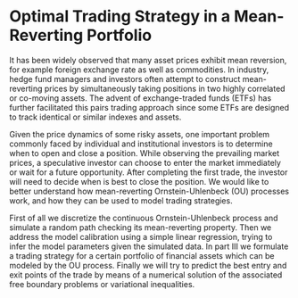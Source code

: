 # Optimal Trading Strategy in a Mean-Reverting Portfolio

It has been widely observed that many asset prices exhibit mean reversion, for example
foreign exchange rate as well as commodities. In industry, hedge fund managers and
investors often attempt to construct mean-reverting prices by simultaneously taking positions in two highly correlated or co-moving assets. The advent of exchange-traded funds
(ETFs) has further facilitated this pairs trading approach since some ETFs are designed
to track identical or similar indexes and assets.

Given the price dynamics of some risky assets, one important problem commonly faced
by individual and institutional investors is to determine when to open and close a position. While observing the prevailing market prices, a speculative investor can choose to
enter the market immediately or wait for a future opportunity. After completing the first
trade, the investor will need to decide when is best to close the position.
We would like to better understand how mean-reverting Ornstein-Uhlenbeck (OU) processes work, and how they can be used to model trading strategies.

First of all we discretize the continuous Ornstein-Uhlenbeck process and simulate a random path checking its mean-reverting property. Then we address the model calibration
using a simple linear regression, trying to infer the model parameters given the simulated
data. In part III we formulate a trading strategy for a certain portfolio of financial assets
which can be modeled by the OU process. Finally we will try to predict the best entry and
exit points of the trade by means of a numerical solution of the associated free boundary
problems or variational inequalities.
